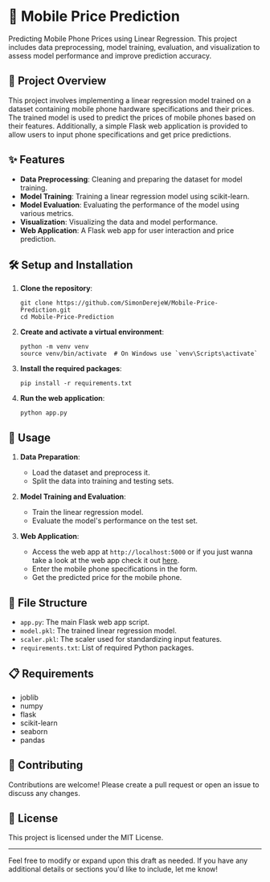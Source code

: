 # 📱 Mobile Price Prediction

Predicting Mobile Phone Prices using Linear Regression. This project includes data preprocessing, model training, evaluation, and visualization to assess model performance and improve prediction accuracy.

## 📝 Project Overview

This project involves implementing a linear regression model trained on a dataset containing mobile phone hardware specifications and their prices. The trained model is used to predict the prices of mobile phones based on their features. Additionally, a simple Flask web application is provided to allow users to input phone specifications and get price predictions.

## ✨ Features

- **Data Preprocessing**: Cleaning and preparing the dataset for model training.
- **Model Training**: Training a linear regression model using scikit-learn.
- **Model Evaluation**: Evaluating the performance of the model using various metrics.
- **Visualization**: Visualizing the data and model performance.
- **Web Application**: A Flask web app for user interaction and price prediction.

## 🛠️ Setup and Installation

1. **Clone the repository**:
    ```
    git clone https://github.com/SimonDerejeW/Mobile-Price-Prediction.git
    cd Mobile-Price-Prediction
    ```

2. **Create and activate a virtual environment**:
    ```
    python -m venv venv
    source venv/bin/activate  # On Windows use `venv\Scripts\activate`
    ```

3. **Install the required packages**:
    ```
    pip install -r requirements.txt
    ```

4. **Run the web application**:
    ```
    python app.py
    ```

## 🚀 Usage

1. **Data Preparation**:
    - Load the dataset and preprocess it.
    - Split the data into training and testing sets.

2. **Model Training and Evaluation**:
    - Train the linear regression model.
    - Evaluate the model's performance on the test set.

3. **Web Application**:
    - Access the web app at `http://localhost:5000` or if you just wanna take a look at the web app check it out [here](https://mobile-price-prediction-78by.onrender.com).
    - Enter the mobile phone specifications in the form.
    - Get the predicted price for the mobile phone.

## 📂 File Structure

- `app.py`: The main Flask web app script.
- `model.pkl`: The trained linear regression model.
- `scaler.pkl`: The scaler used for standardizing input features.
- `requirements.txt`: List of required Python packages.

## 📋 Requirements

- joblib
- numpy
- flask
- scikit-learn
- seaborn
- pandas

## 🤝 Contributing

Contributions are welcome! Please create a pull request or open an issue to discuss any changes.

## 📜 License

This project is licensed under the MIT License.

---

Feel free to modify or expand upon this draft as needed. If you have any additional details or sections you'd like to include, let me know!
